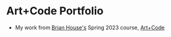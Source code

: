 # Art+Code Portfolio

- My work from [Brian House's](https://github.com/brianhouse) Spring 2023 course, [Art+Code](https://github.com/brianhouse/art_and_code/tree/master)
